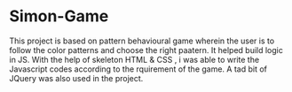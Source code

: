 # Simon-Game
This project is based on pattern behavioural game wherein the user is to follow the color patterns and choose the right paatern.
It helped build logic in JS.
With the help of skeleton HTML & CSS , i was able to write the Javascript codes according to the rquirement of the game.
A tad bit of JQuery was also used in the project.
